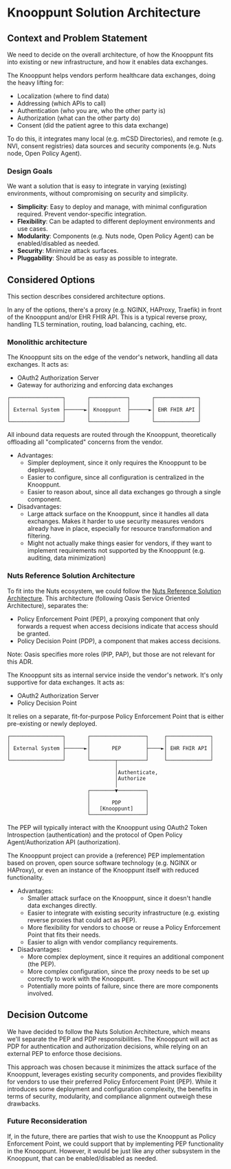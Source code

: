 # Knooppunt Solution Architecture

## Context and Problem Statement

We need to decide on the overall architecture, of how the Knooppunt fits into existing or new infrastructure, and how it enables data exchanges.

The Knooppunt helps vendors perform healthcare data exchanges, doing the heavy lifting for:
- Localization (where to find data)
- Addressing (which APIs to call)
- Authentication (who you are, who the other party is)
- Authorization (what can the other party do)
- Consent (did the patient agree to this data exchange)

To do this, it integrates many local (e.g. mCSD Directories), and remote (e.g. NVI, consent registries) data sources and security components (e.g. Nuts node, Open Policy Agent).

### Design Goals
We want a solution that is easy to integrate in varying (existing) environments, without compromising on security and simplicity. 

- **Simplicity**: Easy to deploy and manage, with minimal configuration required. Prevent vendor-specific integration.
- **Flexibility**: Can be adapted to different deployment environments and use cases.
- **Modularity**: Components (e.g. Nuts node, Open Policy Agent) can be enabled/disabled as needed.
- **Security**: Minimize attack surfaces.
- **Pluggability**: Should be as easy as possible to integrate.

## Considered Options
This section describes considered architecture options.

In any of the options, there's a proxy (e.g. NGINX, HAProxy, Traefik) in front of the Knooppunt and/or EHR FHIR API.
This is a typical reverse proxy, handling TLS termination, routing, load balancing, caching, etc.

### Monolithic architecture

The Knooppunt sits on the edge of the vendor's network, handling all data exchanges. It acts as:
- OAuth2 Authorization Server
- Gateway for authorizing and enforcing data exchanges

```text
┌─────────────────┐       ┌────────────┐       ┌──────────────┐
│                 │       │            │       │              │
│ External System ├──────►│ Knooppunt  ├──────►│ EHR FHIR API │
│                 │       │            │       │              │
└─────────────────┘       └────────────┘       └──────────────┘
```

All inbound data requests are routed through the Knooppunt, theoretically offloading all "complicated" concerns from the vendor.

- Advantages:
  - Simpler deployment, since it only requires the Knooppunt to be deployed.
  - Easier to configure, since all configuration is centralized in the Knooppunt.
  - Easier to reason about, since all data exchanges go through a single component.
- Disadvantages:
  - Large attack surface on the Knooppunt, since it handles all data exchanges.
    Makes it harder to use security measures vendors already have in place, especially for resource transformation and filtering.
  - Might not actually make things easier for vendors, if they want to implement requirements not supported by the Knooppunt (e.g. auditing, data minimization)

### Nuts Reference Solution Architecture

To fit into the Nuts ecosystem, we could follow the [Nuts Reference Solution Architecture](https://wiki.nuts.nl/books/ssibac/page/referentie-solution-architectuur-wip).
This architecture (following Oasis Service Oriented Architecture), separates the:

- Policy Enforcement Point (PEP), a proxying component that only forwards a request when access decisions indicate that access should be granted.
- Policy Decision Point (PDP), a component that makes access decisions.

Note: Oasis specifies more roles (PIP, PAP), but those are not relevant for this ADR.

The Knooppunt sits as internal service inside the vendor's network. It's only supportive for data exchanges. It acts as:
- OAuth2 Authorization Server
- Policy Decision Point

It relies on a separate, fit-for-purpose Policy Enforcement Point that is either pre-existing or newly deployed.

```text
┌─────────────────┐       ┌──────────────────┐     ┌──────────────┐
│                 │       │                  │     │              │
│ External System ├──────►│       PEP        ├────►│ EHR FHIR API │
│                 │       │                  │     │              │
└─────────────────┘       └────────┬─────────┘     └──────────────┘
                                   │                               
                                   │Authenticate,                  
                                   │Authorize                      
                                   │                               
                          ┌────────▼─────────┐                     
                          │                  │                     
                          │       PDP        │                     
                          │   [Knooppunt]    │                     
                          └──────────────────┘                     
```

The PEP will typically interact with the Knooppunt using OAuth2 Token Introspection (authentication) and the protocol of Open Policy Agent/Authorization API (authorization).

The Knooppunt project can provide a (reference) PEP implementation based on proven, open source software technology (e.g. NGINX or HAProxy), or even an instance of the Knooppunt itself with reduced functionality.

- Advantages:
  - Smaller attack surface on the Knooppunt, since it doesn't handle data exchanges directly.
  - Easier to integrate with existing security infrastructure (e.g. existing reverse proxies that could act as PEP).
  - More flexibility for vendors to choose or reuse a Policy Enforcement Point that fits their needs.
  - Easier to align with vendor compliancy requirements.
- Disadvantages:
  - More complex deployment, since it requires an additional component (the PEP).
  - More complex configuration, since the proxy needs to be set up correctly to work with the Knooppunt.
  - Potentially more points of failure, since there are more components involved.

## Decision Outcome

We have decided to follow the Nuts Solution Architecture, which means we'll separate the PEP and PDP responsibilities.
The Knooppunt will act as PDP for authentication and authorization decisions, while relying on an external PEP to enforce those decisions.

This approach was chosen because it minimizes the attack surface of the Knooppunt, leverages existing security components, and provides flexibility for vendors to use their preferred Policy Enforcement Point (PEP).
While it introduces some deployment and configuration complexity, the benefits in terms of security, modularity, and compliance alignment outweigh these drawbacks.

### Future Reconsideration

If, in the future, there are parties that wish to use the Knooppunt as Policy Enforcement Point,
we could support that by implementing PEP functionality in the Knooppunt. However, it would be just like any other subsystem in the Knooppunt, that can be enabled/disabled as needed. 